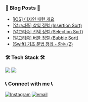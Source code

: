 ### 📙 Blog Posts 📙
<!-- BLOG-POST-LIST:START -->
- [[iOS] 디자인 패턴 개요](https://whitehyun.github.io/2022/06/01/design-pattern-01/)
- [[알고리즘] 삽입 정렬 &lpar;Insertion Sort&rpar;](https://whitehyun.github.io/2022/04/02/insertion-sort/)
- [[알고리즘] 선택 정렬 &lpar;Selection Sort&rpar;](https://whitehyun.github.io/2022/04/01/selection-sort/)
- [[알고리즘] 버블 정렬 &lpar;Bubble Sort&rpar;](https://whitehyun.github.io/2022/04/01/bubble-sort/)
- [[Swift] 기초 문법 정리 - 함수 &lpar;2&rpar;](https://whitehyun.github.io/2022/03/31/Swift-%EA%B8%B0%EC%B4%88-%EB%AC%B8%EB%B2%95-8/)
<!-- BLOG-POST-LIST:END -->

### 🛠 Tech Stack 🛠

![](https://img.shields.io/badge/Swift-F05138?style=flat-square&logo=Swift&logoColor=white)
![](https://img.shields.io/badge/Python-3766AB?style=flat-square&logo=Python&logoColor=white)

  
### 📞 Connect with me 📞

[![Instagram](https://img.shields.io/badge/Instagram-E4405F?style=flat-square&logo=Instagram&logoColor=white)](https://instagram.com/whi7ehyun)
[![email](https://img.shields.io/badge/Gmail-EA4335?style=flat-square&logo=Gmail&logoColor=white)](mailto:whi7ehyun@gmail.com)
